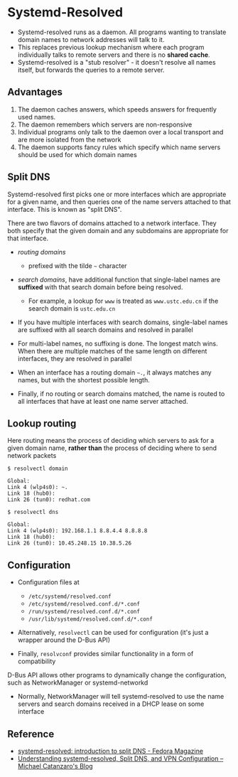 # Systemd-Resolved

* Systemd-resolved runs as a daemon. All programs wanting to translate domain names to network addresses will talk to it.
* This replaces previous lookup mechanism where each program individually talks to remote servers and there is no **shared cache**.
* Systemd-resolved is a "stub resolver" - it doesn't resolve all names itself, but forwards the queries to a remote server.

## Advantages
1. The daemon caches answers, which speeds answers for frequently used names.
2. The daemon remembers which servers are non-responsive
3. Individual programs only talk to the daemon over a local transport and are more isolated from the network
4. The daemon supports fancy rules which specify which name servers should be used for which domain names

## Split DNS
Systemd-resolved first picks one or more interfaces which are appropriate for a given name, and then queries one of the name servers attached to that interface.
This is known as "split DNS".

There are two flavors of domains attached to a network interface. They both specify that the given domain and any subdomains are appropriate for that interface.
* _routing domains_
    - prefixed with the tilde `~` character
* _search domains_, have additional function that single-label names are **suffixed** with that search domain before being resolved.
    - For example, a lookup for `www` is treated as `www.ustc.edu.cn` if the search domain is `ustc.edu.cn`

* If you have multiple interfaces with search domains, single-label names are suffixed with all search domains and resolved in parallel
* For multi-label names, no suffixing is done. The longest match wins. When there are multiple matches of the same length on different interfaces, they are resolved in parallel
* When an interface has a routing domain `~.`, it always matches any names, but with the shortest possible length.
* Finally, if no routing or search domains matched, the name is routed to all interfaces that have at least one name server attached.

## Lookup routing
Here routing means the process of deciding which servers to ask for a given domain name, **rather than** the process of deciding where to send network packets

```shell
$ resolvectl domain

Global:
Link 4 (wlp4s0): ~.
Link 18 (hub0): 
Link 26 (tun0): redhat.com

$ resolvectl dns

Global:
Link 4 (wlp4s0): 192.168.1.1 8.8.4.4 8.8.8.8
Link 18 (hub0):
Link 26 (tun0): 10.45.248.15 10.38.5.26
```

## Configuration
* Configuration files at
    - `/etc/systemd/resolved.conf`
    - `/etc/systemd/resolved.conf.d/*.conf`
    - `/run/systemd/resolved.conf.d/*.conf`
    - `/usr/lib/systemd/resolved.conf.d/*.conf`

* Alternatively, `resolvectl` can be used for configuration (it's just a wrapper around the D-Bus API)
* Finally, `resolvconf` provides similar functionality in a form of compatibility

D-Bus API allows other programs to dynamically change the configuration, such as NetworkManager or systemd-networkd
* Normally, NetworkManager will tell systemd-resolved to use the name servers and search domains received in a DHCP lease on some interface

## Reference
* [systemd-resolved: introduction to split DNS - Fedora Magazine](https://fedoramagazine.org/systemd-resolved-introduction-to-split-dns/)
* [Understanding systemd-resolved, Split DNS, and VPN Configuration – Michael Catanzaro's Blog](https://blogs.gnome.org/mcatanzaro/2020/12/17/understanding-systemd-resolved-split-dns-and-vpn-configuration/)
